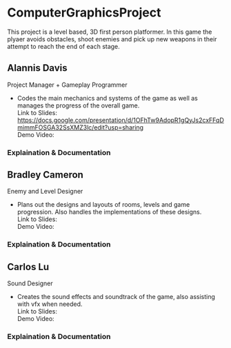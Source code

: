 # ComputerGraphicsProject
This project is a level based, 3D first person platformer.  In this game the plyaer avoids obstacles, shoot enemies and pick up new weapons in their attempt to reach the end of each stage.  

## Alannis Davis
Project Manager + Gameplay Programmer  
 - Codes the main mechanics and systems of the game as well as manages the progress of the overall game.   
Link to Slides:  https://docs.google.com/presentation/d/1OFhTw9AdopR1gQyJs2cxFFqDmimmFOSGA32SsXMZ3lc/edit?usp=sharing  
Demo Video:  
### Explaination & Documentation  


## Bradley Cameron 
Enemy and Level Designer  
- Plans out the designs and layouts of rooms, levels and game progression.  Also handles the implementations of these designs.  
Link to Slides:  
Demo Video:  
### Explaination & Documentation  

## Carlos Lu
Sound Designer  
- Creates the sound effects and soundtrack of the game, also assisting with vfx when needed.  
Link to Slides:  
Demo Video:  
### Explaination & Documentation  

